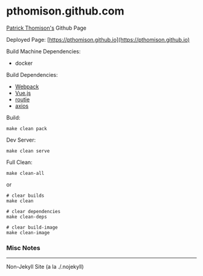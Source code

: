 # pthomison.github.com

[Patrick Thomison's](https://www.linkedin.com/in/patrickthomison) Github Page

Deployed Page: [https://pthomison.github.io](https://pthomison.github.io)

Build Machine Dependencies:
- docker

Build Dependencies:
- [Webpack](https://webpack.js.org/)
- [Vue.js](https://vuejs.org/)
- [routie](https://projects.jga.me/routie/) 
- [axios](https://axios-http.com/)

Build:
```
make clean pack
```

Dev Server:
```
make clean serve
```

Full Clean:
```
make clean-all
```
or
```
# clear builds
make clean

# clear dependencies
make clean-deps

# clear build-image
make clean-image
```

### Misc Notes
-----

Non-Jekyll Site (a la ./.nojekyll)

